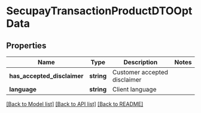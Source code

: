 # SecupayTransactionProductDTOOptData

## Properties
Name | Type | Description | Notes
------------ | ------------- | ------------- | -------------
**has_accepted_disclaimer** | **string** | Customer accepted disclaimer | 
**language** | **string** | Client language | 

[[Back to Model list]](../README.md#documentation-for-models) [[Back to API list]](../README.md#documentation-for-api-endpoints) [[Back to README]](../README.md)


